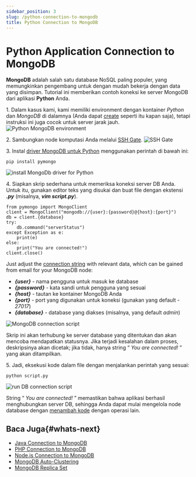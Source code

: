 ```yaml
---
sidebar_position: 3
slug: /python-connection-to-mongodb
title: Python Connection to MongoDB
---
```

# Python Application Connection to MongoDB

**MongoDB** adalah salah satu database NoSQL paling populer, yang memungkinkan pengembang untuk dengan mudah bekerja dengan data yang disimpan. Tutorial ini memberikan contoh koneksi ke server MongoDB dari aplikasi **Python** Anda.

1\. Dalam kasus kami, kami memiliki environment dengan kontainer _Python_ dan _MongoDB_ di dalamnya (Anda dapat [create](<https://www.virtuozzo.com/application-platform-docs/setting-up-environment>) seperti itu kapan saja), tetapi instruksi ini juga cocok untuk server jarak jauh. ![Python MongoDB environment](#)

2\. Sambungkan node komputasi Anda melalui [SSH Gate](<https://docs.dewacloud.com/docs/ssh-gate>). ![SSH Gate](#)

3\. Instal [driver MongoDB untuk Python](<https://github.com/mongodb/mongo-python-driver>) menggunakan perintah di bawah ini:

```
pip install pymongo
```

![install MongoDb driver for Python](#)

4\. Siapkan skrip sederhana untuk memeriksa koneksi server DB Anda. Untuk itu, gunakan editor teks yang disukai dan buat file dengan ekstensi _**.py**_ (misalnya, _**vim script.py**_).

```
from pymongo import MongoClient
client = MongoClient("mongodb://{user}:{password}@{host}:{port}")
db = client.{database}
try:
    db.command("serverStatus")
except Exception as e:
    print(e)
else:
    print("You are connected!")
client.close()
```

Just adjust the [connection string](<https://docs.mongodb.com/manual/reference/connection-string/>) with relevant data, which can be gained from email for your MongoDB node:

  * _**{user}**_ \- nama pengguna untuk masuk ke database
  * _**{password}**_ \- kata sandi untuk pengguna yang sesuai
  * _**{host}**_ \- tautan ke kontainer MongoDB Anda
  * _**{port}**_ \- port yang digunakan untuk koneksi (gunakan yang default - _27017_)
  * _**{database}**_ \- database yang diakses (misalnya, yang default _admin_)

![MongoDB connection script](#)

Skrip ini akan terhubung ke server database yang ditentukan dan akan mencoba mendapatkan statusnya. Jika terjadi kesalahan dalam proses, deskripsinya akan dicetak; jika tidak, hanya string “ _You are connected!_ ” yang akan ditampilkan.

5\. Jadi, eksekusi kode dalam file dengan menjalankan perintah yang sesuai:

```
python script.py
```

![run DB connection script](#)

String “ _You are connected!_ ” memastikan bahwa aplikasi berhasil menghubungkan server DB, sehingga Anda dapat mulai mengelola node database dengan [menambah kode](<http://api.mongodb.com/python/current/api/pymongo/>) dengan operasi lain.

## Baca Juga{#whats-next}

  * [Java Connection to MongoDB](<https://docs.dewacloud.com/docs/connection-to-mongodb/>)
  * [PHP Connection to MongoDB](<https://docs.dewacloud.com/docs/connection-to-mongodb-for-php/>)
  * [Node.js Connection to MongoDB](<https://docs.dewacloud.com/docs/connection-to-mongodb-nodejs/>)
  * [MongoDB Auto-Clustering](<https://docs.dewacloud.com/docs/mongodb-auto-clustering/>)
  * [MongoDB Replica Set](<https://docs.dewacloud.com/docs/mongodb-replica-set/>)
